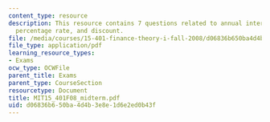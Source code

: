 ```yaml
---
content_type: resource
description: This resource contains 7 questions related to annual interest, annual
  percentage rate, and discount.
file: /media/courses/15-401-finance-theory-i-fall-2008/d06836b650ba4d4b3e8e1d6e2ed0b43f_MIT15_401F08_midterm.pdf
file_type: application/pdf
learning_resource_types:
- Exams
ocw_type: OCWFile
parent_title: Exams
parent_type: CourseSection
resourcetype: Document
title: MIT15_401F08_midterm.pdf
uid: d06836b6-50ba-4d4b-3e8e-1d6e2ed0b43f
---
```


